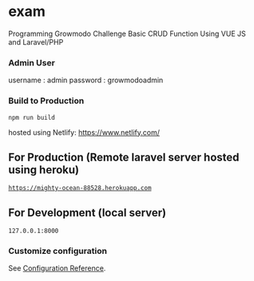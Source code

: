 <h1> exam</h1>

<p>Programming Growmodo Challenge Basic CRUD Function Using VUE JS and Laravel/PHP</p>

<h3>Admin User</h1>
username : admin
password : growmodoadmin

<h3>Build to Production</h3>
<code>npm run build</code>

hosted using Netlify: https://www.netlify.com/


<h2>For Production (Remote laravel server hosted using heroku)</h2>

<code>https://mighty-ocean-88528.herokuapp.com</code>


<h2>For Development (local server)</h2>

<code>127.0.0.1:8000</code>



### Customize configuration
See [Configuration Reference](https://cli.vuejs.org/config/).
